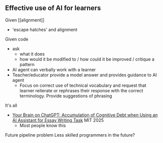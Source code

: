 Effective use of AI for learners
--------------------------------

Given [[alignment]]
* 'escape hatches' and alignment

Given code
* ask
    * what it does
    * how would it be modified to / how could it be improved / critique a pattern
* AI agent can verbally work with a learner
* Teacher/educator provide a model answer and provides guidance to AI agent
    * Focus on correct use of technical vocabulary and request that learner reiterate or rephrases their response with the correct terminology. Provide suggestions of phrasing


It's all 



* [Your Brain on ChatGPT: Accumulation of Cognitive Debt when Using an AI Assistant for Essay Writing Task](https://www.media.mit.edu/publications/your-brain-on-chatgpt/) MIT 2025
    * Most people know this

Future pipeline problem
Less skilled programmers in the future?

